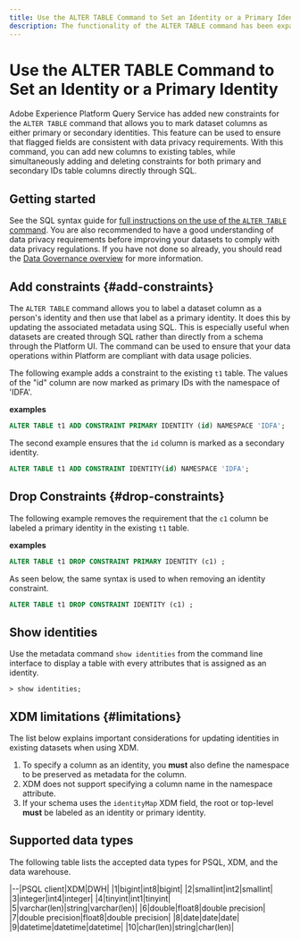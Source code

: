 ```yaml
---
title: Use the ALTER TABLE Command to Set an Identity or a Primary Identity
description: The functionality of the ALTER TABLE command has been expanded in Adobe Experience Platform Query Service to allow users to set an identity or a primary identity to existing tables. The document explains how to use the ALTER TABLE command to set a primary identity or secondary identity.
---
```

# Use the ALTER TABLE Command to Set an Identity or a Primary Identity

Adobe Experience Platform Query Service has added new constraints for the `ALTER TABLE` command that allows you to mark dataset columns as either primary or secondary identities. This feature can be used to ensure that flagged fields are consistent with data privacy requirements. With this command, you can add new columns to existing tables, while simultaneously adding and deleting constraints for both primary and secondary IDs table columns directly through SQL.

## Getting started 

See the SQL syntax guide for [full instructions on the use of the `ALTER TABLE` command](../sql/syntax.md). You are also recommended to have a good understanding of data privacy requirements before improving your datasets to comply with data privacy regulations. If you have not done so already, you should read the [Data Governance overview](../../data-governance/home.md) for more information.

## Add constraints {#add-constraints}

The `ALTER TABLE` command allows you to label a dataset column as a person's identity and then use that label as a primary identity. It does this by updating the associated metadata using SQL. This is especially useful when datasets are created through SQL rather than directly from a schema through the Platform UI. The command can be used to ensure that your data operations within Platform are compliant with data usage policies.

The following example adds a constraint to the existing `t1` table. The values of the "id" column are now marked as primary IDs with the namespace of 'IDFA'.

**examples**

```sql
ALTER TABLE t1 ADD CONSTRAINT PRIMARY IDENTITY (id) NAMESPACE 'IDFA';
```

The second example ensures that the `id` column is marked as a secondary identity.

```sql
ALTER TABLE t1 ADD CONSTRAINT IDENTITY(id) NAMESPACE 'IDFA';
```

## Drop Constraints {#drop-constraints}

The following example removes the requirement that the `c1` column be labeled a primary identity in the existing `t1` table.

**examples**

```sql
ALTER TABLE t1 DROP CONSTRAINT PRIMARY IDENTITY (c1) ;
```

As seen below, the same syntax is used to when removing an identity constraint.

```sql
ALTER TABLE t1 DROP CONSTRAINT IDENTITY (c1) ;
```

## Show identities

Use the metadata command `show identities` from the command line interface to display a table with every attributes that is assigned as an identity.

```shell
> show identities;
```

## XDM limitations {#limitations}

The list below explains important considerations for updating identities in existing datasets when using XDM.

1. To specify a column as an identity, you **must** also define the namespace to be preserved as metadata for the column.
1. XDM does not support specifying a column name in the namespace attribute.
1. If your schema uses the `identityMap` XDM field, the root or top-level **must** be labeled as an identity or primary identity.


## Supported data types

The following table lists the accepted data types for PSQL, XDM, and the data warehouse.

<!-- Are these data types the corresponding equivalents in their respective areas?  -->

<!-- How can I elaborate on the above sentence? Why are these data types relevant to the reader?-->

|--|PSQL client|XDM|DWH|
|1|bigint|int8|bigint|
|2|smallint|int2|smallint|
|3|integer|int4|integer|
|4|tinyint|int1|tinyint|
|5|varchar(len)|string|varchar(len)|
|6|double|float8|double precision|
|7|double precision|float8|double precision|
|8|date|date|date|
|9|datetime|datetime|datetime|
|10|char(len)|string|char(len)|
